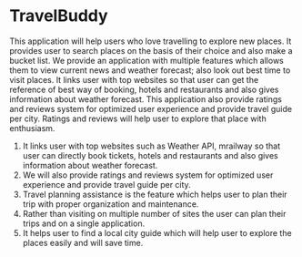# TravelBuddy
This application will help users who love travelling to explore new places. It provides user to
search places on the basis of their choice and also make a bucket list. We provide an application
with multiple features which allows them to view current news and weather forecast; also look out
best time to visit places. It links user with top websites so that user can get the reference of best
way of booking, hotels and restaurants and also gives information about weather forecast. This
application also provide ratings and reviews system for optimized user experience and provide
travel guide per city. Ratings and reviews will help user to explore that place with enthusiasm.
1. It links user with top websites such as Weather API, mrailway so that user can directly book tickets, hotels and restaurants and also gives information about weather forecast.
2. We will also provide ratings and reviews system for optimized user experience and provide travel guide per city.
3. Travel planning assistance is the feature which helps user to plan their trip with proper organization and maintenance. 
4. Rather than visiting on multiple number of sites the user can plan their trips and on a single application. 
5. It helps user to find a local city guide which will help user to explore the places easily and will save time.
